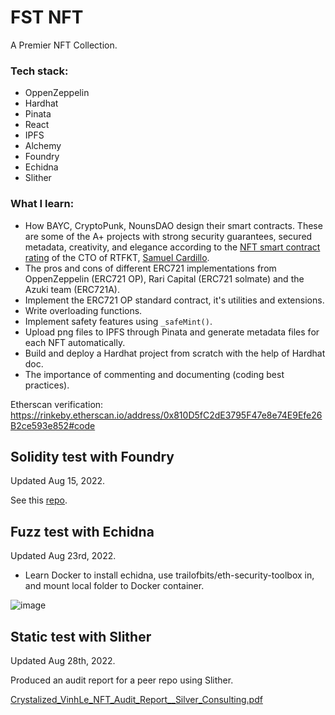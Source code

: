 # FST NFT
A Premier NFT Collection.

### Tech stack:
- OppenZeppelin
- Hardhat
- Pinata
- React
- IPFS
- Alchemy
- Foundry
- Echidna
- Slither

### What I learn:
- How BAYC, CryptoPunk, NounsDAO design their smart contracts. These are some of the A+ projects with strong security guarantees, secured metadata, creativity, and elegance according to the [NFT smart contract rating](https://docs.google.com/spreadsheets/d/1vv1FNTSgIlAyeOg7lIYyChy9b9XYHJlS-spA7vYSSgk/edit#gid=0) of the CTO of RTFKT, [Samuel Cardillo](http://twitter.com/CardilloSamuel).
- The pros and cons of different ERC721 implementations from OppenZeppelin (ERC721 OP), Rari Capital (ERC721 solmate) and the Azuki team (ERC721A).
- Implement the ERC721 OP standard contract, it's utilities and extensions.
- Write overloading functions.
- Implement safety features using `_safeMint()`.
- Upload png files to IPFS through Pinata and generate metadata files for each NFT automatically.
- Build and deploy a Hardhat project from scratch with the help of Hardhat doc.
- The importance of commenting and documenting (coding best practices).

Etherscan verification: https://rinkeby.etherscan.io/address/0x810D5fC2dE3795F47e8e74E9Efe26B2ce593e852#code

## Solidity test with Foundry
Updated Aug 15, 2022.

See this [repo](https://github.com/UsuaOSilver/fst-nft-Foundry).


## Fuzz test with Echidna
Updated Aug 23rd, 2022.

- Learn Docker to install echidna, use trailofbits/eth-security-toolbox in, and mount local folder to Docker container.

![image](https://user-images.githubusercontent.com/48362877/186281144-436830a4-9efb-4473-94ee-7b4b970666e8.png)

## Static test with Slither
Updated Aug 28th, 2022.

Produced an audit report for a peer repo using Slither.

[Crystalized_VinhLe_NFT_Audit_Report__Silver_Consulting.pdf](https://github.com/UsuaOSilver/fst-nft/files/9444102/Audit_Crystalized_VinhLe_NFT.pdf)

